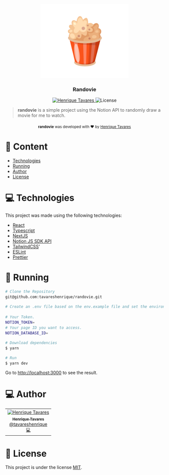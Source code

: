 <div align="center">
   <img src="https://raw.githubusercontent.com/tavareshenrique/randovie/main/public/logo.png" alt="Randovie" width="280"/>
   <h3>Randovie</h3>
</div>

<p align="center">
   <a href="https://www.linkedin.com/in/tavareshenrique/">
      <img alt="Henrique Tavares" src="https://img.shields.io/badge/-Henrique Tavares-FB531A?style=flat&logo=Linkedin&logoColor=white" />
   </a>

  <img alt="License" src="https://img.shields.io/badge/license-MIT-FB531A">
</p>

> <b>randovie</b> is a simple project using the Notion API to randomly draw a movie for me to watch.

<div align="center">
  <sub><strong>randovie</strong> was developed with ❤︎ by
    <a href="https://github.com/tavareshenrique">Henrique Tavares</a>
  </sub>
</div>

# :pushpin: Content

- [Technologies](#computer-technologies)
- [Running](#construction_worker-running)
- [Author](#computer-author)
- [License](#closed_book-license)

# :computer: Technologies

This project was made using the following technologies:

- [React](https://reactjs.org/)
- [Typescript](https://www.typescriptlang.org/)
- [NextJS](https://nextjs.org/)
- [Notion JS SDK API](https://github.com/makenotion/notion-sdk-js)
- [TailwindCSS](https://tailwindcss.com/)'
- [ESLint](https://eslint.org/)
- [Prettier](https://prettier.io/)

# :construction_worker: Running

```bash
# Clone the Repository
git@github.com:tavareshenrique/randovie.git
```

```bash
# Create an .env file based on the env.example file and set the environment variables.

# Your Token.
NOTION_TOKEN=
# Your page ID you want to access.
NOTION_DATABASE_ID=
```

```bash
# Download dependencies
$ yarn
```

```bash
# Run
$ yarn dev
```

Go to <http://localhost:3000> to see the result.

# :computer: Author

<table>
   <tr>
      <td align="center">
         <a href="http://github.com/tavareshenrique/">
            <img src="https://avatars1.githubusercontent.com/u/27022914?v=4" width="100px;" alt="Henrique Tavares"/>
            <br />
            <sub>
               <b>Henrique Tavares</b>
            </sub>
          </a>
          <br />
          <a href="https://www.linkedin.com/in/tavareshenrique/" title="Linkedin">@tavareshenrique</a>
          <br />
          <a href="https://github.com/tavareshenrique/fastfeet-api/commits?author=tavareshenrique" title="Code">💻</a>
      </td>
   </tr>
</table>

# :closed_book: License

This project is under the license [MIT](./LICENSE).
